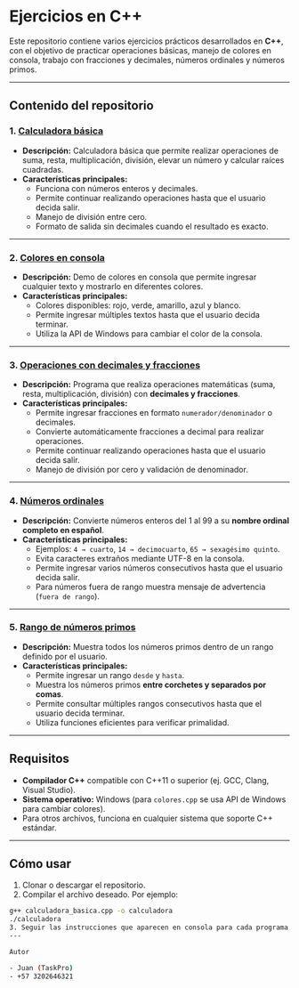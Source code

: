 # Ejercicios en C++

Este repositorio contiene varios ejercicios prácticos desarrollados en **C++**, con el objetivo de practicar operaciones básicas, manejo de colores en consola, trabajo con fracciones y decimales, números ordinales y números primos.  

---

## Contenido del repositorio

### 1. [Calculadora básica](./calculadora_basica.cpp)
- **Descripción:** Calculadora básica que permite realizar operaciones de suma, resta, multiplicación, división, elevar un número y calcular raíces cuadradas.  
- **Características principales:**
  - Funciona con números enteros y decimales.
  - Permite continuar realizando operaciones hasta que el usuario decida salir.
  - Manejo de división entre cero.
  - Formato de salida sin decimales cuando el resultado es exacto.

---

### 2. [Colores en consola](./colores.cpp)
- **Descripción:** Demo de colores en consola que permite ingresar cualquier texto y mostrarlo en diferentes colores.  
- **Características principales:**
  - Colores disponibles: rojo, verde, amarillo, azul y blanco.
  - Permite ingresar múltiples textos hasta que el usuario decida terminar.
  - Utiliza la API de Windows para cambiar el color de la consola.

---

### 3. [Operaciones con decimales y fracciones](./decimal_fracciones.cpp)
- **Descripción:** Programa que realiza operaciones matemáticas (suma, resta, multiplicación, división) con **decimales y fracciones**.  
- **Características principales:**
  - Permite ingresar fracciones en formato `numerador/denominador` o decimales.
  - Convierte automáticamente fracciones a decimal para realizar operaciones.
  - Permite continuar realizando operaciones hasta que el usuario decida salir.
  - Manejo de división por cero y validación de denominador.

---

### 4. [Números ordinales](./ordinales.cpp)
- **Descripción:** Convierte números enteros del 1 al 99 a su **nombre ordinal completo en español**.  
- **Características principales:**
  - Ejemplos: `4 → cuarto`, `14 → decimocuarto`, `65 → sexagésimo quinto`.
  - Evita caracteres extraños mediante UTF-8 en la consola.
  - Permite ingresar varios números consecutivos hasta que el usuario decida salir.
  - Para números fuera de rango muestra mensaje de advertencia (`fuera de rango`).

---

### 5. [Rango de números primos](./rango_primos.cpp)
- **Descripción:** Muestra todos los números primos dentro de un rango definido por el usuario.  
- **Características principales:**
  - Permite ingresar un rango `desde` y `hasta`.
  - Muestra los números primos **entre corchetes y separados por comas**.
  - Permite consultar múltiples rangos consecutivos hasta que el usuario decida terminar.
  - Utiliza funciones eficientes para verificar primalidad.

---

## Requisitos
- **Compilador C++** compatible con C++11 o superior (ej. GCC, Clang, Visual Studio).  
- **Sistema operativo:** Windows (para `colores.cpp` se usa API de Windows para cambiar colores).  
- Para otros archivos, funciona en cualquier sistema que soporte C++ estándar.

---

## Cómo usar
1. Clonar o descargar el repositorio.
2. Compilar el archivo deseado. Por ejemplo:

```bash
g++ calculadora_basica.cpp -o calculadora
./calculadora
3. Seguir las instrucciones que aparecen en consola para cada programa.
---

Autor

- Juan (TaskPro)
- +57 3202646321
